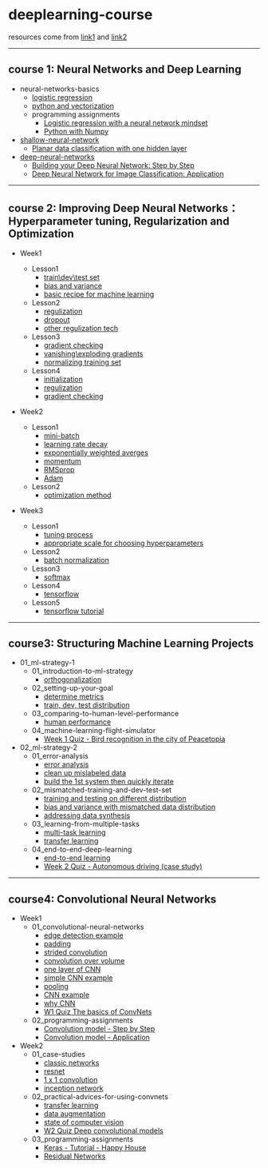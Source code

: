 # deeplearning-course

resources come from [link1](https://github.com/felipemaion/deeplearning-study) and [link2](https://github.com/Kulbear/deep-learning-coursera)
***
## course 1: Neural Networks and Deep Learning
* neural-networks-basics
	* [logistic regression](https://github.com/yujuezhao/deeplearning-course/blob/master/1%E3%80%81Neural%20Networks%20and%20Deep%20Learning/02_neural-networks-basics/01_logistic-regression-as-a-neural-network/Logistic%20Regression.pdf)
	* [python and vectorization](https://github.com/yujuezhao/deeplearning-course/blob/master/1%E3%80%81Neural%20Networks%20and%20Deep%20Learning/02_neural-networks-basics/02_python-and-vectorization/Vectorization.pdf)
	* programming assignments
		* [Logistic regression with a neural network mindset](https://github.com/yujuezhao/deeplearning-course/blob/master/1%E3%80%81Neural%20Networks%20and%20Deep%20Learning/02_neural-networks-basics/03_programming-assignments/Logistic%2BRegression%2Bwith%2Ba%2BNeural%2BNetwork%2Bmindset/Logistic%20Regression%20with%20a%20neural%20network%20mindset.pdf)
		* [Python with Numpy](https://github.com/yujuezhao/deeplearning-course/blob/master/1%E3%80%81Neural%20Networks%20and%20Deep%20Learning/02_neural-networks-basics/03_programming-assignments/Python%2BBasics%2BWith%2BNumpy/Python%20Basics%20with%20Numpy.pdf)
* [shallow-neural-network](https://github.com/yujuezhao/deeplearning-course/blob/master/1%E3%80%81Neural%20Networks%20and%20Deep%20Learning/03_shallow-neural-networks/01_shallow-neural-network/Shallow%20neural%20network.pdf)
	* [Planar data classification with one hidden layer](https://nbviewer.jupyter.org/github/yujuezhao/deeplearning-course/blob/master/1%E3%80%81Neural%20Networks%20and%20Deep%20Learning/03_shallow-neural-networks/01_shallow-neural-network/Planar%20data%20classification%20with%20one%20hidden%20layer/Planar%20data%20classification%20with%20one%20hidden%20layer.ipynb)
* [deep-neural-networks](https://github.com/yujuezhao/deeplearning-course/blob/master/1%E3%80%81Neural%20Networks%20and%20Deep%20Learning/04_deep-neural-networks/Deep%20layer%20neural%20network.pdf)
	* [Building your Deep Neural Network: Step by Step](https://github.com/yujuezhao/deeplearning-course/blob/master/1%E3%80%81Neural%20Networks%20and%20Deep%20Learning/04_deep-neural-networks/Building%2Byour%2BDeep%2BNeural%2BNetwork%2B-%2BStep%2Bby%2BStep/Building%2Byour%2BDeep%2BNeural%2BNetwork%2B-%2BStep%2Bby%2BStep.ipynb)
	* [Deep Neural Network for Image Classification: Application](https://github.com/yujuezhao/deeplearning-course/blob/master/1%E3%80%81Neural%20Networks%20and%20Deep%20Learning/04_deep-neural-networks/Deep%2BNeural%2BNetwork%2B-%2BApplication/Deep%2BNeural%2BNetwork%2B-%2BApplication.ipynb)
***
## course 2: Improving Deep Neural Networks：Hyperparameter tuning, Regularization and Optimization
* Week1
	* Lesson1
		* [train\dev\test set](https://github.com/yujuezhao/deeplearning-course/blob/master/2%E3%80%81Improving%20Deep%20Neural%20Networks%EF%BC%9AHyperparameter%20tuning%2C%20Regularization%20and%20Optimization/Week1/Lesson1/traindevtest%20sets.pdf)
		* [bias and variance](https://github.com/yujuezhao/deeplearning-course/blob/master/2%E3%80%81Improving%20Deep%20Neural%20Networks%EF%BC%9AHyperparameter%20tuning%2C%20Regularization%20and%20Optimization/Week1/Lesson1/Bias%20and%20Variance.pdf)
		* [basic recipe for machine learning](https://github.com/yujuezhao/deeplearning-course/blob/master/2%E3%80%81Improving%20Deep%20Neural%20Networks%EF%BC%9AHyperparameter%20tuning%2C%20Regularization%20and%20Optimization/Week1/Lesson1/Basic%20recipe%20for%20machine%20learning.pdf)
	* Lesson2
		* [regulization](https://github.com/yujuezhao/deeplearning-course/blob/master/2%E3%80%81Improving%20Deep%20Neural%20Networks%EF%BC%9AHyperparameter%20tuning%2C%20Regularization%20and%20Optimization/Week1/Lesson2/Regularization.pdf)
		* [dropout](https://github.com/yujuezhao/deeplearning-course/blob/master/2%E3%80%81Improving%20Deep%20Neural%20Networks%EF%BC%9AHyperparameter%20tuning%2C%20Regularization%20and%20Optimization/Week1/Lesson2/Dropout%20regularization.pdf)
		* [other regulization tech](https://github.com/yujuezhao/deeplearning-course/blob/master/2%E3%80%81Improving%20Deep%20Neural%20Networks%EF%BC%9AHyperparameter%20tuning%2C%20Regularization%20and%20Optimization/Week1/Lesson2/Other%20regularization%20techniques.pdf)
	* Lesson3
		* [gradient checking](https://github.com/yujuezhao/deeplearning-course/blob/master/2%E3%80%81Improving%20Deep%20Neural%20Networks%EF%BC%9AHyperparameter%20tuning%2C%20Regularization%20and%20Optimization/Week1/Lesson3/Gradient%20checking.pdf)
		* [vanishing\exploding gradients](https://github.com/yujuezhao/deeplearning-course/blob/master/2%E3%80%81Improving%20Deep%20Neural%20Networks%EF%BC%9AHyperparameter%20tuning%2C%20Regularization%20and%20Optimization/Week1/Lesson3/Vanishingexploding%20gradients.pdf)
		* [normalizing training set](https://github.com/yujuezhao/deeplearning-course/blob/master/2%E3%80%81Improving%20Deep%20Neural%20Networks%EF%BC%9AHyperparameter%20tuning%2C%20Regularization%20and%20Optimization/Week1/Lesson3/Normalizing%20training%20set.pdf)
	* Lesson4
		* [initialization](https://nbviewer.jupyter.org/github/yujuezhao/deeplearning-course/blob/master/2%E3%80%81Improving%20Deep%20Neural%20Networks%EF%BC%9AHyperparameter%20tuning%2C%20Regularization%20and%20Optimization/Week1/Lesson4/initialization/Initialization.ipynb)
		* [regulization](https://nbviewer.jupyter.org/github/yujuezhao/deeplearning-course/blob/master/2%E3%80%81Improving%20Deep%20Neural%20Networks%EF%BC%9AHyperparameter%20tuning%2C%20Regularization%20and%20Optimization/Week1/Lesson4/regularization/Regularization.ipynb)
		* [gradient checking](https://nbviewer.jupyter.org/github/yujuezhao/deeplearning-course/blob/master/2%E3%80%81Improving%20Deep%20Neural%20Networks%EF%BC%9AHyperparameter%20tuning%2C%20Regularization%20and%20Optimization/Week1/Lesson4/gradient%20checking/Gradient%20Checking.ipynb)
* Week2
	* Lesson1
		* [mini-batch](https://github.com/yujuezhao/deeplearning-course/blob/master/2%E3%80%81Improving%20Deep%20Neural%20Networks%EF%BC%9AHyperparameter%20tuning%2C%20Regularization%20and%20Optimization/Week2/Lesson1/mini-batch%20gradient%20descent.pdf)
		* [learning rate decay](https://github.com/yujuezhao/deeplearning-course/blob/master/2%E3%80%81Improving%20Deep%20Neural%20Networks%EF%BC%9AHyperparameter%20tuning%2C%20Regularization%20and%20Optimization/Week2/Lesson1/Learning%20rate%20decay.pdf)
		* [exponentially weighted averges](https://github.com/yujuezhao/deeplearning-course/blob/master/2%E3%80%81Improving%20Deep%20Neural%20Networks%EF%BC%9AHyperparameter%20tuning%2C%20Regularization%20and%20Optimization/Week2/Lesson1/Exponentially%20weighted%20averages.pdf)
		* [momentum](https://github.com/yujuezhao/deeplearning-course/blob/master/2%E3%80%81Improving%20Deep%20Neural%20Networks%EF%BC%9AHyperparameter%20tuning%2C%20Regularization%20and%20Optimization/Week2/Lesson1/Gradient%20decsent%20momentum.pdf)
		* [RMSprop](https://github.com/yujuezhao/deeplearning-course/blob/master/2%E3%80%81Improving%20Deep%20Neural%20Networks%EF%BC%9AHyperparameter%20tuning%2C%20Regularization%20and%20Optimization/Week2/Lesson1/RMSprop.pdf)
		* [Adam](https://github.com/yujuezhao/deeplearning-course/blob/master/2%E3%80%81Improving%20Deep%20Neural%20Networks%EF%BC%9AHyperparameter%20tuning%2C%20Regularization%20and%20Optimization/Week2/Lesson1/Adam%20optimization%20algorithm.pdf)
	* Lesson2
		* [optimization method](https://nbviewer.jupyter.org/github/yujuezhao/deeplearning-course/blob/master/2%E3%80%81Improving%20Deep%20Neural%20Networks%EF%BC%9AHyperparameter%20tuning%2C%20Regularization%20and%20Optimization/Week2/Lesson2/optimization/Optimization%20methods.ipynb)

* Week3
	* Lesson1
		* [tuning process](https://github.com/yujuezhao/deeplearning-course/blob/master/2%E3%80%81Improving%20Deep%20Neural%20Networks%EF%BC%9AHyperparameter%20tuning%2C%20Regularization%20and%20Optimization/Week3/Lesson1/tuning%20process.pdf)
		* [appropriate scale for choosing hyperparameters](https://github.com/yujuezhao/deeplearning-course/blob/master/2%E3%80%81Improving%20Deep%20Neural%20Networks%EF%BC%9AHyperparameter%20tuning%2C%20Regularization%20and%20Optimization/Week3/Lesson1/using%20an%20appropriate%20scale%20to%20pick%20hyperparameters.pdf)
	* Lesson2
		* [batch normalization](https://github.com/yujuezhao/deeplearning-course/blob/master/2%E3%80%81Improving%20Deep%20Neural%20Networks%EF%BC%9AHyperparameter%20tuning%2C%20Regularization%20and%20Optimization/Week3/Lesson2/Batch%20normalization.pdf)
	* Lesson3
		* [softmax](https://github.com/yujuezhao/deeplearning-course/blob/master/2%E3%80%81Improving%20Deep%20Neural%20Networks%EF%BC%9AHyperparameter%20tuning%2C%20Regularization%20and%20Optimization/Week3/Lesson3/Softmax%20regression.pdf)
	* Lesson4
		* [tensorflow](https://github.com/yujuezhao/deeplearning-course/blob/master/2%E3%80%81Improving%20Deep%20Neural%20Networks%EF%BC%9AHyperparameter%20tuning%2C%20Regularization%20and%20Optimization/Week3/Lesson4/tensorflow.pdf)
	* Lesson5
		* [tensorflow tutorial](https://nbviewer.jupyter.org/github/yujuezhao/deeplearning-course/blob/master/2%E3%80%81Improving%20Deep%20Neural%20Networks%EF%BC%9AHyperparameter%20tuning%2C%20Regularization%20and%20Optimization/Week3/Lesson5/tensorflow/Tensorflow%20Tutorial.ipynb)
***
## course3: Structuring Machine Learning Projects
* 01_ml-strategy-1 
	* 01_introduction-to-ml-strategy
		* [orthogonalization](https://github.com/yujuezhao/deeplearning-course/blob/master/3%E3%80%81Structuring%20Machine%20Learning%20Projects/01_ml-strategy-1/01_introduction-to-ml-strategy/Orthogonalization.md)
	* 02_setting-up-your-goal
		* [determine metrics](http://htmlpreview.github.com/?https://github.com/yujuezhao/deeplearning-course/blob/master/3%E3%80%81Structuring%20Machine%20Learning%20Projects/01_ml-strategy-1/02_setting-up-your-goal/Determine%20metrics.html)
		* [train, dev, test distribution](http://htmlpreview.github.com/?https://github.com/yujuezhao/deeplearning-course/blob/master/3%E3%80%81Structuring%20Machine%20Learning%20Projects/01_ml-strategy-1/02_setting-up-your-goal/train,%20dev,%20test%20distribution.html)
	* 03_comparing-to-human-level-performance
		* [human performance](http://htmlpreview.github.com/?https://github.com/yujuezhao/deeplearning-course/blob/master/3%E3%80%81Structuring%20Machine%20Learning%20Projects/01_ml-strategy-1/03_comparing-to-human-level-performance/human%20performance.html)
	* 04_machine-learning-flight-simulator
		* [Week 1 Quiz - Bird recognition in the city of Peacetopia](https://github.com/yujuezhao/deeplearning-course/blob/master/3%E3%80%81Structuring%20Machine%20Learning%20Projects/01_ml-strategy-1/04_machine-learning-flight-simulator/Week%201%20Quiz%20-%20Bird%20recognition%20in%20the%20city%20of%20Peacetopia%20(case%20study).md)
* 02_ml-strategy-2
	* 01_error-analysis
		* [error analysis](http://htmlpreview.github.com/?https://github.com/yujuezhao/deeplearning-course/blob/master/3%E3%80%81Structuring%20Machine%20Learning%20Projects/02_ml-strategy-2/01_error-analysis/Error%20analysis.html)
		* [clean up mislabeled data](http://htmlpreview.github.com/?https://github.com/yujuezhao/deeplearning-course/blob/master/3%E3%80%81Structuring%20Machine%20Learning%20Projects/02_ml-strategy-2/01_error-analysis/Clean%20up%20mislabeled%20data.html)
		* [build the 1st system then quickly iterate](http://htmlpreview.github.com/?https://github.com/yujuezhao/deeplearning-course/blob/master/3%E3%80%81Structuring%20Machine%20Learning%20Projects/02_ml-strategy-2/01_error-analysis/Build%20the%201st%20system%20then%20quickly%20iterate.html)
	* 02_mismatched-training-and-dev-test-set
		* [training and testing on different distribution](http://htmlpreview.github.com/?https://github.com/yujuezhao/deeplearning-course/blob/master/3%E3%80%81Structuring%20Machine%20Learning%20Projects/02_ml-strategy-2/02_mismatched-training-and-dev-test-set/1.%20training%20and%20testing%20on%20different%20distribution.html)
		* [bias and variance with mismatched data distribution](http://htmlpreview.github.com/?https://github.com/yujuezhao/deeplearning-course/blob/master/3%E3%80%81Structuring%20Machine%20Learning%20Projects/02_ml-strategy-2/02_mismatched-training-and-dev-test-set/2.%20Bias%20and%20variance%20with%20mismatched%20data%20distribution.html)
		* [addressing data synthesis](http://htmlpreview.github.com/?https://github.com/yujuezhao/deeplearning-course/blob/master/3%E3%80%81Structuring%20Machine%20Learning%20Projects/02_ml-strategy-2/02_mismatched-training-and-dev-test-set/3.%20addressing%20data%20synthesis.html)
	* 03_learning-from-multiple-tasks
		* [multi-task learning](https://github.com/yujuezhao/deeplearning-course/blob/master/3%E3%80%81Structuring%20Machine%20Learning%20Projects/02_ml-strategy-2/03_learning-from-multiple-tasks/multi-task%20learning.md)
		* [transfer learning](https://github.com/yujuezhao/deeplearning-course/blob/master/3%E3%80%81Structuring%20Machine%20Learning%20Projects/02_ml-strategy-2/03_learning-from-multiple-tasks/transfer%20learning.md)
	* 04_end-to-end-deep-learning
		* [end-to-end learning](https://github.com/yujuezhao/deeplearning-course/blob/master/3%E3%80%81Structuring%20Machine%20Learning%20Projects/02_ml-strategy-2/04_end-to-end-deep-learning/end-to-end%20learning.md)
		* [Week 2 Quiz - Autonomous driving (case study)](https://github.com/yujuezhao/deeplearning-course/blob/master/3%E3%80%81Structuring%20Machine%20Learning%20Projects/02_ml-strategy-2/04_end-to-end-deep-learning/Week%202%20Quiz%20-%20Autonomous%20driving%20(case%20study).md)
***
## course4: Convolutional Neural Networks
* Week1
	* 01_convolutional-neural-networks
		* [edge detection example](http://htmlpreview.github.com/?https://github.com/yujuezhao/deeplearning-course/blob/master/4%E3%80%81Convolutional%20Neural%20Networks/Week1/01_convolutional-neural-networks/Edge%20detection%20example.html)
		* [padding](http://htmlpreview.github.com/?https://github.com/yujuezhao/deeplearning-course/blob/master/4%E3%80%81Convolutional%20Neural%20Networks/Week1/01_convolutional-neural-networks/Padding.html)
		* [strided convolution](http://htmlpreview.github.com/?https://github.com/yujuezhao/deeplearning-course/blob/master/4%E3%80%81Convolutional%20Neural%20Networks/Week1/01_convolutional-neural-networks/Strided%20convolutions.html)
		* [convolution over volume](http://htmlpreview.github.com/?https://github.com/yujuezhao/deeplearning-course/blob/master/4%E3%80%81Convolutional%20Neural%20Networks/Week1/01_convolutional-neural-networks/Convolutions%20over%20volume.html)
		* [one layer of CNN](http://htmlpreview.github.com/?https://github.com/yujuezhao/deeplearning-course/blob/master/4%E3%80%81Convolutional%20Neural%20Networks/Week1/01_convolutional-neural-networks/One%20layer%20of%20a%20convolution%20neural%20network.html)
		* [simple CNN example](http://htmlpreview.github.com/?https://github.com/yujuezhao/deeplearning-course/blob/master/4%E3%80%81Convolutional%20Neural%20Networks/Week1/01_convolutional-neural-networks/Simple%20convolutional%20network%20example.html)
		* [pooling](http://htmlpreview.github.com/?https://github.com/yujuezhao/deeplearning-course/blob/master/4%E3%80%81Convolutional%20Neural%20Networks/Week1/01_convolutional-neural-networks/Pooling.html)
		* [CNN example](http://htmlpreview.github.com/?https://github.com/yujuezhao/deeplearning-course/blob/master/4%E3%80%81Convolutional%20Neural%20Networks/Week1/01_convolutional-neural-networks/CNN%20example.html)
		* [why CNN](http://htmlpreview.github.com/?https://github.com/yujuezhao/deeplearning-course/blob/master/4%E3%80%81Convolutional%20Neural%20Networks/Week1/01_convolutional-neural-networks/Why%20CNN.html)
		* [W1 Quiz The basics of ConvNets](http://htmlpreview.github.com/?https://github.com/yujuezhao/deeplearning-course/blob/master/4%E3%80%81Convolutional%20Neural%20Networks/Week1/01_convolutional-neural-networks/W1%20Quiz%20The%20basics%20of%20ConvNets.html)
	 * 02_programming-assignments
	 	 * [Convolution model - Step by Step](https://nbviewer.jupyter.org/github/yujuezhao/deeplearning-course/blob/master/4%E3%80%81Convolutional%20Neural%20Networks/Week1/02_programming-assignments/Convolution%20model%20-%20Step%20by%20Step.ipynb)
		 * [Convolution model - Application](https://nbviewer.jupyter.org/github/yujuezhao/deeplearning-course/blob/master/4%E3%80%81Convolutional%20Neural%20Networks/Week1/02_programming-assignments/Convolution%20model%20-%20Application/Convolution%20model%20-%20Application.ipynb)
* Week2
	* 01_case-studies
		* [classic networks](https://github.com/yujuezhao/deeplearning-course/blob/master/4%E3%80%81Convolutional%20Neural%20Networks/Week2/01_case-studies/Classic%20networks.md)
		* [resnet](http://htmlpreview.github.com/?https://github.com/yujuezhao/deeplearning-course/blob/master/4%E3%80%81Convolutional%20Neural%20Networks/Week2/01_case-studies/Residual%20block.html)
		* [1 x 1 convolution](https://github.com/yujuezhao/deeplearning-course/blob/master/4%E3%80%81Convolutional%20Neural%20Networks/Week2/01_case-studies/1%20times%201%20convolution.md)
		* [inception network](http://htmlpreview.github.com/?https://github.com/yujuezhao/deeplearning-course/blob/master/4%E3%80%81Convolutional%20Neural%20Networks/Week2/01_case-studies/Inception%20network.html)
	* 02_practical-advices-for-using-convnets
		* [transfer learning](https://github.com/yujuezhao/deeplearning-course/blob/master/4%E3%80%81Convolutional%20Neural%20Networks/Week2/02_practical-advices-for-using-convnets/Transfer%20learning.md)
		* [data augmentation](https://github.com/yujuezhao/deeplearning-course/blob/master/4%E3%80%81Convolutional%20Neural%20Networks/Week2/02_practical-advices-for-using-convnets/Data%20augmentation.md)
		* [state of computer vision](https://github.com/yujuezhao/deeplearning-course/blob/master/4%E3%80%81Convolutional%20Neural%20Networks/Week2/02_practical-advices-for-using-convnets/state%20of%20computer%20vision.md)
		* [W2 Quiz Deep convolutional models](http://htmlpreview.github.com/?https://github.com/yujuezhao/deeplearning-course/blob/master/4%E3%80%81Convolutional%20Neural%20Networks/Week2/02_practical-advices-for-using-convnets/W2%20Quiz%20Deep%20convolutional%20models.html)
	* 03_programming-assignments
		* [Keras - Tutorial - Happy House](https://github.com/yujuezhao/deeplearning-course/blob/master/4%E3%80%81Convolutional%20Neural%20Networks/Week2/03_programming-assignments/Keras-Tutorial-Happy%20House/Keras%20-%20Tutorial%20-%20Happy%20House%20v1.ipynb)
		* [Residual Networks](https://github.com/yujuezhao/deeplearning-course/blob/master/4%E3%80%81Convolutional%20Neural%20Networks/Week2/03_programming-assignments/ResNets/Residual%20Networks.ipynb)
